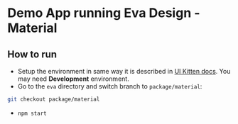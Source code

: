 # Demo App running Eva Design - Material

## How to run

- Setup the environment in same way it is described in [UI Kitten docs](https://github.com/akveo/react-native-ui-kitten/blob/master/DEV_DOCS.md#start-a-playground). You may need **Development** environment.
- Go to the `eva` directory and switch branch to `package/material`:
```bash
git checkout package/material
```
- `npm start`
